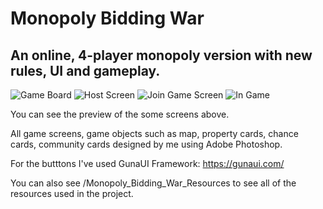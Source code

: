 # Monopoly Bidding War
## An online, 4-player monopoly version with new rules, UI and gameplay.

![Game Board](https://user-images.githubusercontent.com/50097456/174959415-a162b8a9-abac-4f00-af48-b7d0962a3695.png)
![Host Screen](https://user-images.githubusercontent.com/50097456/174960021-be22b111-2795-4b4a-9945-dbcc47fd2e00.PNG)
![Join Game Screen](https://user-images.githubusercontent.com/50097456/174960051-74f268b9-4c45-4e30-9c83-10f3e31f58d3.PNG)
![In Game](https://user-images.githubusercontent.com/50097456/174960244-a4f110b5-88ee-4087-84c5-19397ec195de.png)


You can see the preview of the some screens above.

All game screens, game objects such as map, property cards, chance cards, community cards designed by me using Adobe Photoshop.

For the butttons I've used GunaUI Framework: https://gunaui.com/

You can also see /Monopoly_Bidding_War_Resources to see all of the resources used in the project.

